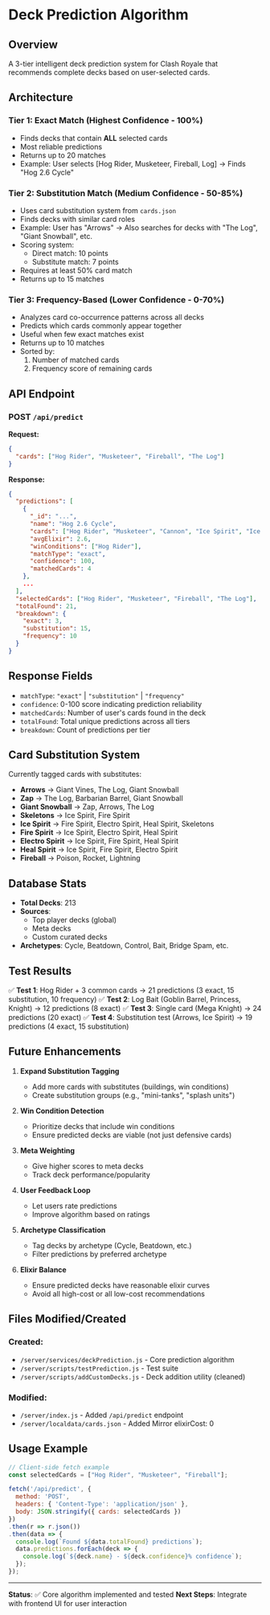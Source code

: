 # Deck Prediction Algorithm

## Overview
A 3-tier intelligent deck prediction system for Clash Royale that recommends complete decks based on user-selected cards.

## Architecture

### Tier 1: Exact Match (Highest Confidence - 100%)
- Finds decks that contain **ALL** selected cards
- Most reliable predictions
- Returns up to 20 matches
- Example: User selects [Hog Rider, Musketeer, Fireball, Log] → Finds "Hog 2.6 Cycle"

### Tier 2: Substitution Match (Medium Confidence - 50-85%)
- Uses card substitution system from `cards.json`
- Finds decks with similar card roles
- Example: User has "Arrows" → Also searches for decks with "The Log", "Giant Snowball", etc.
- Scoring system:
  - Direct match: 10 points
  - Substitute match: 7 points
- Requires at least 50% card match
- Returns up to 15 matches

### Tier 3: Frequency-Based (Lower Confidence - 0-70%)
- Analyzes card co-occurrence patterns across all decks
- Predicts which cards commonly appear together
- Useful when few exact matches exist
- Returns up to 10 matches
- Sorted by:
  1. Number of matched cards
  2. Frequency score of remaining cards

## API Endpoint

### POST `/api/predict`

**Request:**
```json
{
  "cards": ["Hog Rider", "Musketeer", "Fireball", "The Log"]
}
```

**Response:**
```json
{
  "predictions": [
    {
      "_id": "...",
      "name": "Hog 2.6 Cycle",
      "cards": ["Hog Rider", "Musketeer", "Cannon", "Ice Spirit", "Ice Golem", "Skeletons", "Fireball", "The Log"],
      "avgElixir": 2.6,
      "winConditions": ["Hog Rider"],
      "matchType": "exact",
      "confidence": 100,
      "matchedCards": 4
    },
    ...
  ],
  "selectedCards": ["Hog Rider", "Musketeer", "Fireball", "The Log"],
  "totalFound": 21,
  "breakdown": {
    "exact": 3,
    "substitution": 15,
    "frequency": 10
  }
}
```

## Response Fields

- `matchType`: `"exact"` | `"substitution"` | `"frequency"`
- `confidence`: 0-100 score indicating prediction reliability
- `matchedCards`: Number of user's cards found in the deck
- `totalFound`: Total unique predictions across all tiers
- `breakdown`: Count of predictions per tier

## Card Substitution System

Currently tagged cards with substitutes:
- **Arrows** → Giant Vines, The Log, Giant Snowball
- **Zap** → The Log, Barbarian Barrel, Giant Snowball
- **Giant Snowball** → Zap, Arrows, The Log
- **Skeletons** → Ice Spirit, Fire Spirit
- **Ice Spirit** → Fire Spirit, Electro Spirit, Heal Spirit, Skeletons
- **Fire Spirit** → Ice Spirit, Electro Spirit, Heal Spirit
- **Electro Spirit** → Ice Spirit, Fire Spirit, Heal Spirit
- **Heal Spirit** → Ice Spirit, Fire Spirit, Electro Spirit
- **Fireball** → Poison, Rocket, Lightning

## Database Stats
- **Total Decks**: 213
- **Sources**: 
  - Top player decks (global)
  - Meta decks
  - Custom curated decks
- **Archetypes**: Cycle, Beatdown, Control, Bait, Bridge Spam, etc.

## Test Results

✅ **Test 1**: Hog Rider + 3 common cards → 21 predictions (3 exact, 15 substitution, 10 frequency)
✅ **Test 2**: Log Bait (Goblin Barrel, Princess, Knight) → 12 predictions (8 exact)
✅ **Test 3**: Single card (Mega Knight) → 24 predictions (20 exact)
✅ **Test 4**: Substitution test (Arrows, Ice Spirit) → 19 predictions (4 exact, 15 substitution)

## Future Enhancements

1. **Expand Substitution Tagging**
   - Add more cards with substitutes (buildings, win conditions)
   - Create substitution groups (e.g., "mini-tanks", "splash units")

2. **Win Condition Detection**
   - Prioritize decks that include win conditions
   - Ensure predicted decks are viable (not just defensive cards)

3. **Meta Weighting**
   - Give higher scores to meta decks
   - Track deck performance/popularity

4. **User Feedback Loop**
   - Let users rate predictions
   - Improve algorithm based on ratings

5. **Archetype Classification**
   - Tag decks by archetype (Cycle, Beatdown, etc.)
   - Filter predictions by preferred archetype

6. **Elixir Balance**
   - Ensure predicted decks have reasonable elixir curves
   - Avoid all high-cost or all low-cost recommendations

## Files Modified/Created

### Created:
- `/server/services/deckPrediction.js` - Core prediction algorithm
- `/server/scripts/testPrediction.js` - Test suite
- `/server/scripts/addCustomDecks.js` - Deck addition utility (cleaned)

### Modified:
- `/server/index.js` - Added `/api/predict` endpoint
- `/server/localdata/cards.json` - Added Mirror elixirCost: 0

## Usage Example

```javascript
// Client-side fetch example
const selectedCards = ["Hog Rider", "Musketeer", "Fireball"];

fetch('/api/predict', {
  method: 'POST',
  headers: { 'Content-Type': 'application/json' },
  body: JSON.stringify({ cards: selectedCards })
})
.then(r => r.json())
.then(data => {
  console.log(`Found ${data.totalFound} predictions`);
  data.predictions.forEach(deck => {
    console.log(`${deck.name} - ${deck.confidence}% confidence`);
  });
});
```

---

**Status**: ✅ Core algorithm implemented and tested
**Next Steps**: Integrate with frontend UI for user interaction
